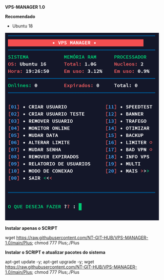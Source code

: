 
__VPS-MANAGER 1.0__

__Recomendado__
- Ubuntu 18

![logo](https://github.com/NT-GIT-HUB/VPS-MANAGER-1.0/blob/main/home.png)

__Instalar apenas o SCRIPT__

wget https://raw.githubusercontent.com/NT-GIT-HUB/VPS-MANAGER-1.0/main/Plus; chmod 777 Plus;./Plus

__Instalar o SCRIPT e atualizar pacotes do sistema__

apt-get update -y; apt-get upgrade -y; wget https://raw.githubusercontent.com/NT-GIT-HUB/VPS-MANAGER-1.0/main/Plus; chmod 777 Plus;./Plus
